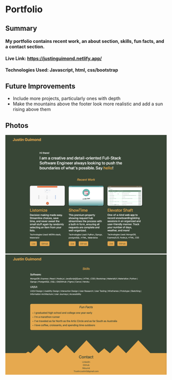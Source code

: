 # Portfolio

## Summary

#### My portfolio contains recent work, an about section, skills, fun facts, and a contact section.

#### Live Link: https://justinguimond.netlify.app/

#### Technologies Used: Javascript, html, css/bootstrap

## Future Improvements

- Include more projects, particularly ones with depth
- Make the mountains above the footer look more realistic and add a sun rising above them

## Photos
![Portfolio](./images/portfolio-top.png)
![Portfolio](./images/portfolio-bottom.png)

